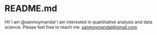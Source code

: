 # README.md
Hi! I am @sanmoymandal
I am interested in quantitative analysis and data science.
Please feel free to reach me: sanmoymandal@gmail.com
